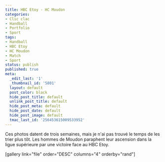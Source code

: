 ```yaml
---
title: HBC Etoy - HC Moudon
categories:
- Clic clac
- Handball
- Portfolio
- Sport
tags:
- Handball
- HBC Etoy
- HC Moudon
- Match
- Sport
status: publish
published: true
meta:
  _edit_last: '1'
  _thumbnail_id: '5801'
  layout: default
  post_color: black
  hide_post_title: default
  unlink_post_title: default
  hide_post_meta: default
  hide_post_date: default
  hide_post_image: default
  tmac_last_id: '256453615009533952'
---
```

Ces photos datent de trois semaines, mais je n'ai pas trouvé le temps de les trier plus tôt.
Les hommes de Moudon paraphent leur ascension dans la ligue supérieure par une victoire face au HBC Etoy.

[gallery link="file" order="DESC" columns="4" orderby="rand"]
